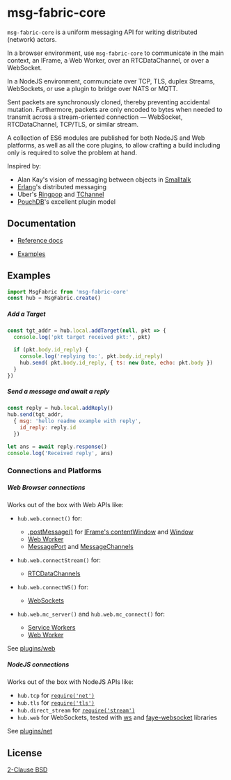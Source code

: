 # msg-fabric-core

`msg-fabric-core` is a uniform messaging API for writing distributed (network) actors. 

In a browser environment, use `msg-fabric-core` to communicate in the main
context, an IFrame, a Web Worker, over an RTCDataChannel, or over a WebSocket.

In a NodeJS environment, communciate over TCP, TLS, duplex Streams,
WebSockets, or use a plugin to bridge over NATS or MQTT.

Sent packets are synchronously cloned, thereby preventing accidental mutation.
Furthermore, packets are only encoded to bytes when needed to transmit across
a stream-oriented connection — WebSocket, RTCDataChannel, TCP/TLS, or similar
stream.

A collection of ES6 modules are published for both NodeJS and Web platforms,
as well as all the core plugins, to allow crafting a build including only is
required to solve the problem at hand.


Inspired by:

- Alan Kay's vision of messaging between objects in [Smalltalk](https://en.wikipedia.org/wiki/Smalltalk#Messages)
- [Erlang](http://erlang.org/doc/reference_manual/distributed.html)'s distributed messaging
- Uber's [Ringpop](https://github.com/uber-node/ringpop-node) and [TChannel](https://github.com/uber/tchannel-node)
- [PouchDB](https://pouchdb.com/custom.html)'s excellent plugin model


## Documentation

- [Reference docs](./docs/README.md)

- [Examples](./exampels/)

## Examples

```javascript
import MsgFabric from 'msg-fabric-core' 
const hub = MsgFabric.create()
```

##### Add a Target

```javascript
const tgt_addr = hub.local.addTarget(null, pkt => {
  console.log('pkt target received pkt:', pkt)

  if (pkt.body.id_reply) {
    console.log('replying to:', pkt.body.id_reply)
    hub.send( pkt.body.id_reply, { ts: new Date, echo: pkt.body })
  }
})
```

##### Send a message and await a reply

```javascript
const reply = hub.local.addReply()
hub.send(tgt_addr,
  { msg: 'hello readme example with reply',
    id_reply: reply.id
  })

let ans = await reply.response()
console.log('Received reply', ans) 
```

### Connections and Platforms

##### Web Browser connections

Works out of the box with Web APIs like:

 - `hub.web.connect()` for:
   - [.postMessage()](https://developer.mozilla.org/en-US/docs/Web/API/Window/postMessage) for [IFrame's contentWindow](https://developer.mozilla.org/en-US/docs/Web/API/HTMLIFrameElement/contentWindow) and [Window](https://developer.mozilla.org/en-US/docs/Web/API/Channel_Messaging_API/Using_channel_messaging)
   - [Web Worker](https://developer.mozilla.org/en-US/docs/Web/API/Worker)
   - [MessagePort](https://developer.mozilla.org/en-US/docs/Web/API/MessagePort) and [MessageChannels](https://developer.mozilla.org/en-US/docs/Web/API/MessageChannel)

 - `hub.web.connectStream()` for:
   - [RTCDataChannels](https://developer.mozilla.org/en-US/docs/Web/API/RTCDataChannel)

 - `hub.web.connectWS()` for:
   - [WebSockets](https://developer.mozilla.org/en-US/docs/Web/API/WebSocket)

 - `hub.web.mc_server()` and `hub.web.mc_connect()` for:
   - [Service Workers](https://developer.mozilla.org/en-US/docs/Web/API/Service_Worker_API)
   - [Web Worker](https://developer.mozilla.org/en-US/docs/Web/API/Worker)


See [plugins/web](plugins/web/README.md)


##### NodeJS connections

Works out of the box with NodeJS APIs like:
 - `hub.tcp` for [`require('net')`](https://nodejs.org/api/net.html)
 - `hub.tls` for [`require('tls')`](https://nodejs.org/api/tls.html)
 - `hub.direct_stream` for [`require('stream')`](https://nodejs.org/api/stream.html)
 - `hub.web` for WebSockets, tested with [ws](https://www.npmjs.com/package/ws) and [faye-websocket](https://www.npmjs.com/package/faye-websocket) libraries

See [plugins/net](plugins/net/README.md)


## License

[2-Clause BSD](https://github.com/shanewholloway/msg-fabric-core/blob/master/LICENSE)

